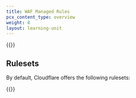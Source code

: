 ```yaml
---
title: WAF Managed Rules
pcx_content_type: overview
weight: 8
layout: learning-unit
---
```


{{<render file="_waf-intro.md" productFolder="waf">}}

## Rulesets

By default, Cloudflare offers the following rulesets:

{{<render file="_waf-rulesets.md" productFolder="waf">}}